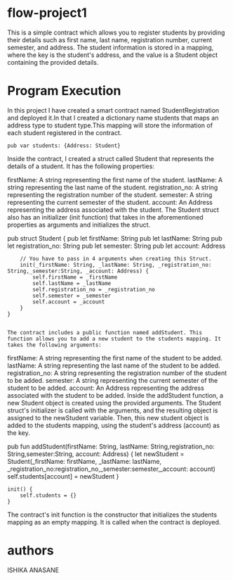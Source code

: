# flow-project1
This is a simple contract which allows you to register students by providing their details such as first name, last name, registration number, current semester, and  address. The student information is stored in a mapping, where the key is the student's address, and the value is a Student object containing the provided details.

# Program Execution
In this project I have created a smart contract named StudentRegistration and deployed it.In that I created a dictionary name students that maps an address type to student type.This mapping will store the information of each student registered in the contract.


    pub var students: {Address: Student}


Inside the contract, I created a struct called Student that represents the details of a student. It has the following properties:

firstName: A string representing the first name of the student.
lastName: A string representing the last name of the student.
registration_no: A string representing the registration number of the student.
semester: A string representing the current semester of the student.
account: An Address representing the address associated with the student.
The Student struct also has an initializer (init function) that takes in the aforementioned properties as arguments and initializes the struct.

 pub struct Student {
        pub let firstName: String
        pub let lastName: String
        pub let registration_no: String
        pub let semester: String
        pub let account: Address

        // You have to pass in 4 arguments when creating this Struct.
        init(_firstName: String, _lastName: String, _registration_no: String,_semester:String, _account: Address) {
            self.firstName = _firstName
            self.lastName = _lastName
            self.registration_no = _registration_no
            self.semester = _semester
            self.account = _account
        }
    }


    The contract includes a public function named addStudent. This function allows you to add a new student to the students mapping. It takes the following arguments:

firstName: A string representing the first name of the student to be added.
lastName: A string representing the last name of the student to be added.
registration_no: A string representing the registration number of the student to be added.
semester: A string representing the current semester of the student to be added.
account: An Address representing the address associated with the student to be added.
Inside the addStudent function, a new Student object is created using the provided arguments. The Student struct's initializer is called with the arguments, and the resulting object is assigned to the newStudent variable. Then, this new student object is added to the students mapping, using the student's address (account) as the key.


pub fun addStudent(firstName: String, lastName: String,registration_no: String,semester:String, account: Address)
    {
        let newStudent = Student(_firstName: firstName, _lastName: lastName, _registration_no:registration_no,_semester:semester,_account: account)
        self.students[account] = newStudent
    }

    init() {
        self.students = {}
    }
The contract's init function is the constructor that initializes the students mapping as an empty mapping. It is called when the contract is deployed.


# authors
ISHIKA ANASANE
